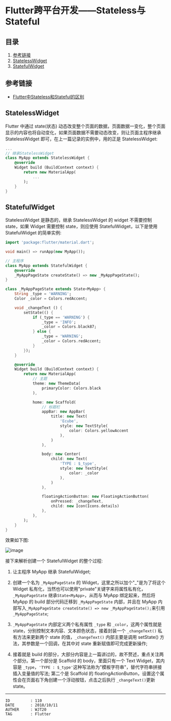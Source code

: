 
# Flutter跨平台开发——Stateless与Stateful #

## 目录 ##

1. [参考链接](#href1)
2. [StatelessWidget](#href2)
3. [StatefulWidget](#href3)

## <a name="href1">参考链接</a> ##

- [Flutter中Stateless和Stateful的区别](https://blog.csdn.net/kevinzhan0417/article/details/82458498)

## <a name="href2">StatelessWidget</a> ##

Flutter 中通过 state(状态) 动态改变整个页面的数据，页面数据一变化，整个页面显示的内容也将自动变化，如果页面数据不需要动态改变，则让页面主程序继承 StatelessWidget 即可，在上一篇记录的实例中，用的正是 StatelessWidget:

```dart
...
// 继承StatelessWidget
class MyApp extends StatelessWidget {
    @override
    Widget build (BuildContext context) {
        return new MaterialApp(
            ...
        );
    }
}
```

## <a name="href3">StatefulWidget</a> ##

StatelessWidget 是静态的，继承 StatelessWidget 的 widget 不需要控制 state，如果 Widget 需要控制 state，则应使用 StatefulWidget，以下是使用 StatefulWidget 的简单实例:

```dart
import 'package:flutter/material.dart';

void main() => runApp(new MyApp());

// 主程序
class MyApp extends StatefulWidget {
    @override
    _MyAppPageState createState() => new _MyAppPageState();
}

class _MyAppPageState extends State<MyApp> {
    String _type = 'WARNING';
    Color _color = Colors.redAccent;

    void _changeText () {
        setState(() {
            if (_type == 'WARNING') {
                _type = 'INFO';
                _color = Colors.black87;
            } else {
                _type = 'WARNING';
                _color = Colors.redAccent;
            }
        });
    }

    @override
    Widget build (BuildContext context) {
        return new MaterialApp(
            // 主题
            theme: new ThemeData(
                primaryColor: Colors.black
            ),

            home: new Scaffold(
                // 标题栏
                appBar: new AppBar(
                    title: new Text(
                        'Ecube',
                        style: new TextStyle(
                            color: Colors.yellowAccent
                        ),
                    )
                ),

                body: new Center(
                    child: new Text(
                        'TYPE : $_type',
                        style: new TextStyle(
                            color: _color
                        ),
                    )
                ),

                floatingActionButton: new FloatingActionButton(
                    onPressed: _changeText,
                    child: new Icon(Icons.details)
                ),
            ),
        );
    }
}
```

效果如下图:

![image](https://raw.githubusercontent.com/WebUnion-core/doc-repositort/master/WJT20/images/w95.jpg)

接下来解析创建一个 StatefulWidget 的整个过程:

1. 让主程序 MyApp 继承 StatefulWidget;

2. 创建一个名为 `_MyAppPageState` 的 Widget，这里之所以加个"\_"是为了将这个 Widget 私有化，当然也可以使用"private"关键字来将属性私有化，`_MyAppPageState` 继承`State<MyApp>`，从而与 MyApp 绑定起来，然后将 MyApp 的 build 部分代码迁移到 `_MyAppPageState` 内部，并且在 MyApp 内部写入`_MyAppPageState createState() => new _MyAppPageState();`来引用 `_MyAppPageState`;

3. `_MyAppPageState` 内部定义两个私有属性 `_type` 和 `_color`，这两个属性就是 state，分别控制文本内容、文本颜色状态，接着封装一个 `_changeText()` 私有方法来更新两个 state 的值，`_changeText()` 内部主要是调用 setState() 方法，其参数是一个回调，在其中对 state 重新赋值即可完成更新操作;

4. 接着就是 build 的部分，大部分内容是上一篇讲过的，故不赘述，重点关注两个部分。第一个部分是 Scaffold 的 body，里面只有一个 Text Widget，其内容是 `_type`，`'TYPE : $_type'`这种写法称为"模板字符串"，替代字符串拼接插入变量值的写法; 第二个是 Scaffold 的 floatingActionButton，设置这个属性会在页面右下角创建一个浮动按钮，点击之后执行 `_changeText()`更新 state。

---

```
ID         : 110
DATE       : 2018/10/11
AUTHER     : WJT20
TAG        : Flutter
```
